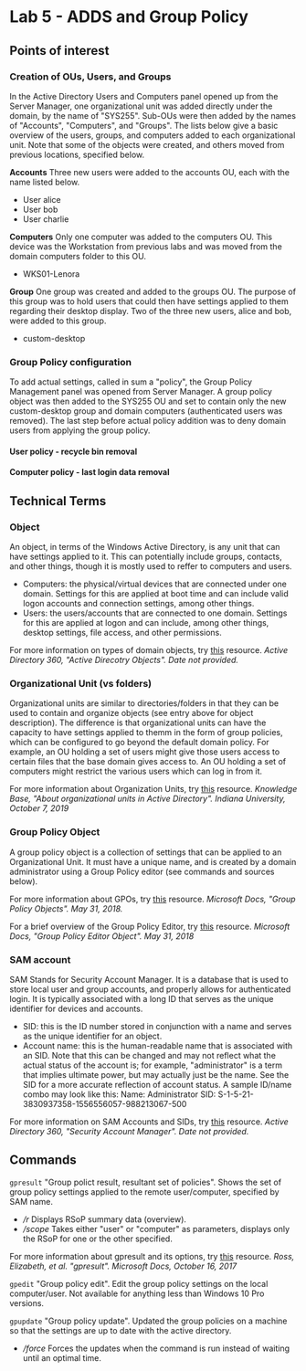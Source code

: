 # Lab 5 - ADDS and Group Policy

## Points of interest

### Creation of OUs, Users, and Groups
In the Active Directory Users and Computers panel opened up from the Server Manager, one organizational unit was added directly under the domain, by the name of "SYS255".  Sub-OUs were then added by the names of "Accounts", "Computers", and "Groups".  The lists below give a basic overview of the users, groups, and computers added to each organizational unit.  Note that some of the objects were created, and others moved from previous locations, specified below.

**Accounts** Three new users were added to the accounts OU, each with the name listed below.
 - User alice
 - User bob
 - User charlie

**Computers** Only one computer was added to the computers OU.  This device was the Workstation from previous labs and was moved from the domain computers folder to this OU.
 - WKS01-Lenora

**Group** One group was created and added to the groups OU.  The purpose of this group was to hold users that could then have settings applied to them regarding their desktop display.  Two of the three new users, alice and bob, were added to this group.
 - custom-desktop

### Group Policy configuration
To add actual settings, called in sum a "policy", the Group Policy Management panel was opened from Server Manager.  A group policy object was then added to the SYS255 OU and set to contain only the new custom-desktop group and domain computers (authenticated users was removed).  The last step before actual policy addition was to deny domain users from applying the group policy.

#### User policy - recycle bin removal

#### Computer policy - last login data removal

## Technical Terms

### Object
An object, in terms of the Windows Active Directory, is any unit that can have settings applied to it.  This can potentially include groups, contacts, and other things, though it is mostly used to reffer to computers and users.

 - Computers: the physical/virtual devices that are connected under one domain.  Settings for this are applied at boot time and can include valid logon accounts and connection settings, among other things.
 - Users: the users/accounts that are connected to one domain.  Settings for this are applied at logon and can include, among other things, desktop settings, file access, and other permissions.
 
For more information on types of domain objects, try [this](https://www.windows-active-directory.com/active-directory-objects.html) resource.
*Active Directory 360, "Active Direcotry Objects".  Date not provided.*

### Organizational Unit (vs folders)
Organizational units are similar to directories/folders in that they can be used to contain and organize objects (see entry above for object description).  The difference is that organizational units can have the capacity to have settings applied to themm in the form of group policies, which can be configured to go beyond the default domain policy.  For example, an OU holding a set of users might give those users access to certain files that the base domain gives access to.  An OU holding a set of computers might restrict the various users which can log in from it.

For more information about Organization Units, try [this](https://kb.iu.edu/d/atvu#:~:text=An%20organizational%20unit%20(OU)%20is,organization's%20functional%20or%20business%20structure.) resource.
*Knowledge Base, "About organizational units in Active Directory".  Indiana University, October 7, 2019*

### Group Policy Object
A group policy object is a collection of settings that can be applied to an Organizational Unit.  It must have a unique name, and is created by a domain administrator using a Group Policy editor (see commands and sources below).

For more information about GPOs, try [this](https://docs.microsoft.com/en-us/previous-versions/windows/desktop/policy/group-policy-objects) resource.
*Microsoft Docs, "Group Policy Objects".  May 31, 2018.*

For a brief overview of the Group Policy Editor, try [this](https://docs.microsoft.com/en-us/previous-versions/windows/desktop/policy/group-policy-object-editor) resource.
*Microsoft Docs, "Group Policy Editor Object".  May 31, 2018*

### SAM account
SAM Stands for Security Account Manager.  It is a database that is used to store local user and group accounts, and properly allows for authenticated login.  It is typically associated with a long ID that serves as the unique identifier for devices and accounts.
 - SID: this is the ID number stored in conjunction with a name and serves as the unique identifier for an object.
 - Account name: this is the human-readable name that is associated with an SID.  Note that this can be changed and may not reflect what the actual status of the account is; for example, "administrator" is a term that implies ultimate power, but may actually just be the name.  See the SID for a more accurate reflection of account status.
A sample ID/name combo may look like this: Name: Administrator		SID: S-1-5-21-3830937358-1556556057-988213067-500

For more information on SAM Accounts and SIDs, try [this](https://www.windows-active-directory.com/windows-security-account-manager.html) resource.
*Active Directory 360, "Security Account Manager".  Date not provided.*

## Commands

```gpresult```
"Group polict result, resultant set of policies".  Shows the set of group policy settings applied to the remote user/computer, specified by SAM name.

 - */r* Displays RSoP summary data (overview).
 - */scope* Takes either "user" or "computer" as parameters, displays only the RSoP for one or the other specified.

For more information about gpresult and its options, try [this](https://docs.microsoft.com/en-us/windows-server/administration/windows-commands/gpresult) resource.
*Ross, Elizabeth, et al.  "gpresult".  Microsoft Docs, October 16, 2017*

```gpedit```
"Group policy edit".  Edit the group policy settings on the local computer/user.  Not available for anything less than Windows 10 Pro versions.

```gpupdate```
"Group policy update".  Updated the group policies on a machine so that the settings are up to date with the active directory.

 - */force* Forces the updates when the command is run instead of waiting until an optimal time.



